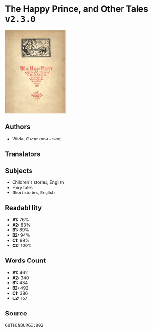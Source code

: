 # The Happy Prince, and Other Tales <kbd>v2.3.0</kbd>

![](./cover.medium.jpg "")

## Authors


 - Wilde, Oscar <small>(1854 - 1900)</small>

## Translators



## Subjects


 - Children's stories, English
 - Fairy tales
 - Short stories, English

## Readablility


 - **A1:** 76%
 - **A2:** 83%
 - **B1:** 89%
 - **B2:** 94%
 - **C1:** 98%
 - **C2:** 100%

## Words Count


 - **A1:** 462
 - **A2:** 340
 - **B1:** 434
 - **B2:** 492
 - **C1:** 386
 - **C2:** 157

## Source


<kbd>GUTHENBURGE:902</kbd>
